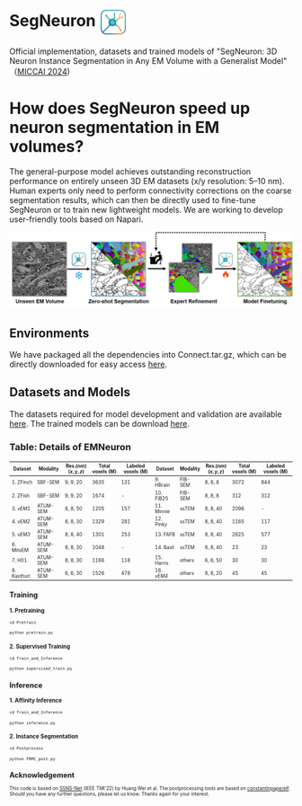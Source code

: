 
# SegNeuron  <img src="/Figures/logo.png" alt="logo" width="50" style="vertical-align: middle;"/> 
Official implementation, datasets and trained models of "SegNeuron: 3D Neuron Instance Segmentation in
 Any EM Volume with a Generalist Model" （[MICCAI 2024](https://papers.miccai.org/miccai-2024/paper/0518_paper.pdf))

 

# How does SegNeuron speed up neuron segmentation in EM volumes?
The general-purpose model achieves outstanding reconstruction performance on entirely unseen 3D EM datasets (x/y resolution: 5–10 nm). Human experts only need to perform connectivity corrections on the coarse segmentation results, which can then be directly used to fine-tune SegNeuron or to train new lightweight models. We are working to develop user-friendly tools based on Napari.
<p align="center">
  <img src="/Figures/pipeline.png"  alt="SegNeuron-based Pipeline" width="900"/>
</p>

## Environments
We have packaged all the dependencies into Connect.tar.gz, which can be directly downloaded for easy access [here](https://huggingface.co/yanchaoz/SegNeuron).
## Datasets and Models
The datasets required for model development and validation are available [here](https://huggingface.co/datasets/yanchaoz/EMNeuron). The trained models can be download [here](https://huggingface.co/yanchaoz/SegNeuron).
### Table: Details of EMNeuron

<div style="font-size: 0.6em;">
 
| Dataset              | Modality   | Res.($nm$) ($x,y,z$) | Total voxels (M) | Labeled voxels (M) | Dataset               | Modality   | Res.($nm$) ($x,y,z$) | Total voxels (M) | Labeled voxels (M) |
|----------------------|------------|----------------------|------------------|--------------------|-----------------------|------------|----------------------|------------------|--------------------|
| 1. ZFinch       | SBF-SEM    | 9, 9, 20             | 3635             | 131                | 9. HBrain         | FIB-SEM    | 8, 8, 8              | 3072             | 844                |
| 2. ZFish        | SBF-SEM    | 9, 9, 20             | 1674             | -                  | 10. FIB25        | FIB-SEM    | 8, 8, 8              | 312              | 312                |
| 3. _vEM1_            | ATUM-SEM   | 8, 8, 50             | 1205             | 157                | 11. Minnie       | ssTEM      | 8, 8, 40             | 2096             | -                  |
| 4. _vEM2_            | ATUM-SEM   | 8, 8, 30             | 1329             | 281                | 12. Pinky        | ssTEM      | 8, 8, 40             | 1165             | 117                |
| 5. _vEM3_            | ATUM-SEM   | 8, 8, 40             | 1301             | 253                | 13. FAFB         | ssTEM      | 8, 8, 40             | 2625             | 577                |
| 6. MitoEM        | ATUM-SEM   | 8, 8, 30             | 1048             | -                  | 14. Basil        | ssTEM      | 8, 8, 40             | 23               | 23                 |
| 7. H01           | ATUM-SEM   | 8, 8, 30             | 1166             | 118                | 15. Harris       | others     | 6, 6, 50             | 30               | 30                 |
| 8. Kasthuri      | ATUM-SEM   | 6, 6, 30             | 1526             | 478                | 16. _vEM4_            | others     | 8, 8, 20             | 45               | 45                 |


## Training
### 1. Pretraining
```
cd Pretrain
```
```
python pretrain.py
```
### 2. Supervised Training
```
cd Train_and_Inference
```
```
python supervised_train.py
```
## Inference
### 1. Affinity Inference
```
cd Train_and_Inference
```
```
python inference.py
```
### 2. Instance Segmentation
```
cd Postprocess
```
```
python FRMC_post.py
```

## Acknowledgement
This code is based on [SSNS-Net](https://github.com/weih527/SSNS-Net) (IEEE TMI'22) by Huang Wei et al. The postprocessing tools are based on [constantinpape/elf](https://github.com/constantinpape/elf). Should you have any further questions, please let us know. Thanks again for your interest.
